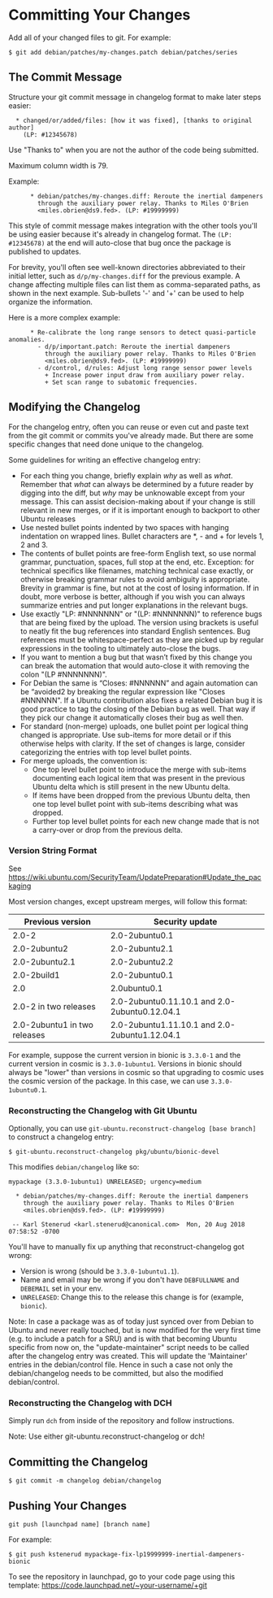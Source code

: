 Committing Your Changes
=======================

Add all of your changed files to git. For example:

    $ git add debian/patches/my-changes.patch debian/patches/series



The Commit Message
------------------

Structure your git commit message in changelog format to make later steps easier:

      * changed/or/added/files: [how it was fixed], [thanks to original author]
        (LP: #12345678)

Use "Thanks to" when you are not the author of the code being submitted.

Maximum column width is 79.

Example:

```
      * debian/patches/my-changes.diff: Reroute the inertial dampeners
        through the auxiliary power relay. Thanks to Miles O'Brien
        <miles.obrien@ds9.fed>. (LP: #19999999)
```

This style of commit message makes integration with the other tools you'll be using easier because it's already in changelog format. The `(LP: #12345678)` at the end will auto-close that bug once the package is published to updates.

For brevity, you'll often see well-known directories abbreviated to their initial letter, such as `d/p/my-changes.diff` for the previous example.  A change affecting multiple files can list them as comma-separated paths, as shown in the next example.  Sub-bullets '-' and '+' can be used to help organize the information.

Here is a more complex example:

```
      * Re-calibrate the long range sensors to detect quasi-particle anomalies.
        - d/p/important.patch: Reroute the inertial dampeners
          through the auxiliary power relay. Thanks to Miles O'Brien
          <miles.obrien@ds9.fed>. (LP: #19999999)
        - d/control, d/rules: Adjust long range sensor power levels
          + Increase power input draw from auxiliary power relay.
          + Set scan range to subatomic frequencies.
```


Modifying the Changelog
-----------------------

For the changelog entry, often you can reuse or even cut and paste text from the git commit or commits you've already made.  But there are some specific changes that need done unique to the changelog.

Some guidelines for writing an effective changelog entry:

  * For each thing you change, briefly explain *why* as well as *what*.  Remember that *what* can always be determined by a future reader by digging into the diff, but *why* may be unknowable except from your message.  This can assist decision-making about if your change is still relevant in new merges, or if it is important enough to backport to other Ubuntu releases
  * Use nested bullet points indented by two spaces with hanging indentation on wrapped lines. Bullet characters are *, - and + for levels 1, 2 and 3.
  * The contents of bullet points are free-form English text, so use normal grammar, punctuation, spaces, full stop at the end, etc. Exception: for technical specifics like filenames, matching technical case exactly, or otherwise breaking grammar rules to avoid ambiguity is appropriate. Brevity in grammar is fine, but not at the cost of losing information. If in doubt, more verbose is better, although if you wish you can always summarize entries and put longer explanations in the relevant bugs.
  * Use exactly "LP: #NNNNNNN" or "(LP: #NNNNNNN)" to reference bugs that are being fixed by the upload. The version using brackets is useful to neatly fit the bug references into standard English sentences. Bug references must be whitespace-perfect as they are picked up by regular expressions in the tooling to ultimately auto-close the bugs.
  * If you want to mention a bug but that wasn’t fixed by this change you can break the automation that would auto-close it with removing the colon  "(LP #NNNNNNN)".
  * For Debian the same is “Closes: #NNNNNN” and again automation can be “avoided2 by breaking the regular expression like "Closes #NNNNNN".  If a Ubuntu contribution also fixes a related Debian bug it is good practice to tag the closing of the Debian bug as well. That way if they pick our change it automatically closes their bug as well then.
  * For standard (non-merge) uploads, one bullet point per logical thing changed is appropriate. Use sub-items for more detail or if this otherwise helps with clarity. If the set of changes is large, consider categorizing the entries with top level bullet points.
  * For merge uploads, the convention is:
    - One top level bullet point to introduce the merge with sub-items documenting each logical item that was present in the previous Ubuntu delta which is still present in the new Ubuntu delta.
    - If items have been dropped from the previous Ubuntu delta, then one top level bullet point with sub-items describing what was dropped.
    - Further top level bullet points for each new change made that is not a carry-over or drop from the previous delta.


### Version String Format

See https://wiki.ubuntu.com/SecurityTeam/UpdatePreparation#Update_the_packaging

Most version changes, except upstream merges, will follow this format:

| Previous version             | Security update                               |
| ---------------------------- | --------------------------------------------- |
| 2.0-2                        | 2.0-2ubuntu0.1                                |
| 2.0-2ubuntu2                 | 2.0-2ubuntu2.1                                |
| 2.0-2ubuntu2.1               | 2.0-2ubuntu2.2                                |
| 2.0-2build1                  | 2.0-2ubuntu0.1                                |
| 2.0                          | 2.0ubuntu0.1                                  |
| 2.0-2 in two releases        | 2.0-2ubuntu0.11.10.1 and 2.0-2ubuntu0.12.04.1 |
| 2.0-2ubuntu1 in two releases | 2.0-2ubuntu1.11.10.1 and 2.0-2ubuntu1.12.04.1 |

For example, suppose the current version in bionic is `3.3.0-1` and the current version in cosmic is `3.3.0-1ubuntu1`. Versions in bionic should always be "lower" than versions in cosmic so that upgrading to cosmic uses the cosmic version of the package. In this case, we can use `3.3.0-1ubuntu0.1`.


### Reconstructing the Changelog with Git Ubuntu

Optionally, you can use `git-ubuntu.reconstruct-changelog [base branch]` to construct a changelog entry:

    $ git-ubuntu.reconstruct-changelog pkg/ubuntu/bionic-devel

This modifies `debian/changelog` like so:

    mypackage (3.3.0-1ubuntu1) UNRELEASED; urgency=medium

      * debian/patches/my-changes.diff: Reroute the inertial dampeners
        through the auxiliary power relay. Thanks to Miles O'Brien
        <miles.obrien@ds9.fed>. (LP: #19999999)

     -- Karl Stenerud <karl.stenerud@canonical.com>  Mon, 20 Aug 2018 07:58:52 -0700

You'll have to manually fix up anything that reconstruct-changelog got wrong:

 * Version is wrong (should be `3.3.0-1ubuntu1.1`).
 * Name and email may be wrong if you don't have `DEBFULLNAME` and `DEBEMAIL` set in your env.
 * `UNRELEASED`: Change this to the release this change is for (example, `bionic`).

Note: In case a package was as of today just synced over from Debian to Ubuntu and never really touched,
      but is now modified for the very first time (e.g. to include a patch for a SRU)
      and is with that becoming Ubuntu specific from now on,
      the "update-maintainer" script needs to be called after the changelog entry was created.
      This will update the 'Maintainer' entries in the debian/control file.
      Hence in such a case not only the debian/changelog needs to be committed, but also the modified debian/control. 


### Reconstructing the Changelog with DCH

Simply run `dch` from inside of the repository and follow instructions.

Note: Use either git-ubuntu.reconstruct-changelog or dch!


Committing the Changelog
------------------------

    $ git commit -m changelog debian/changelog



Pushing Your Changes
--------------------

    git push [launchpad name] [branch name]

For example:

    $ git push kstenerud mypackage-fix-lp19999999-inertial-dampeners-bionic

To see the repository in launchpad, go to your code page using this template: https://code.launchpad.net/~your-username/+git
